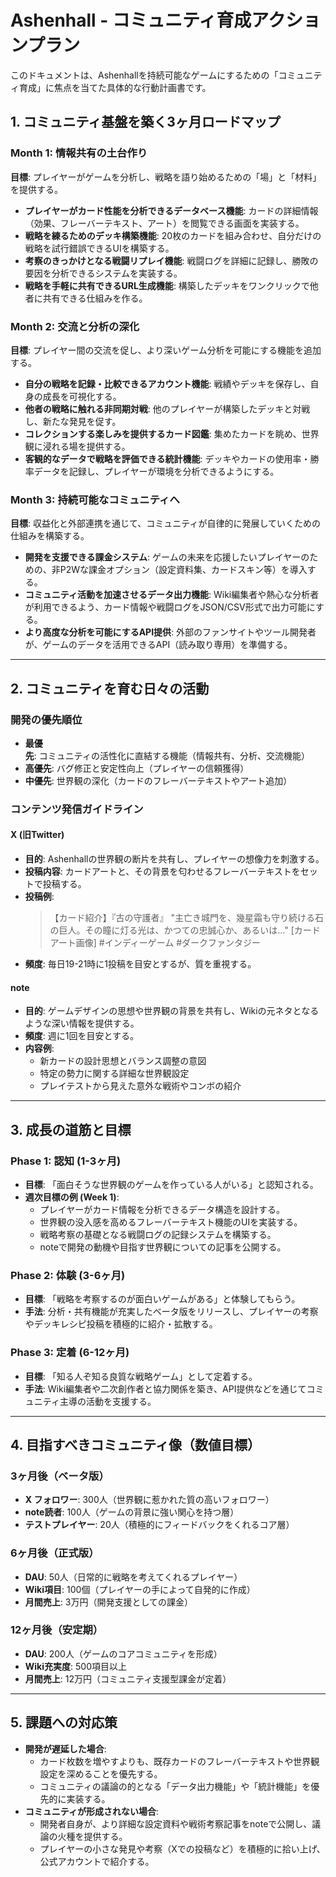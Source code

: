 # Ashenhall - コミュニティ育成アクションプラン

このドキュメントは、Ashenhallを持続可能なゲームにするための「コミュニティ育成」に焦点を当てた具体的な行動計画書です。

## 1. コミュニティ基盤を築く3ヶ月ロードマップ

### Month 1: 情報共有の土台作り

**目標**: プレイヤーがゲームを分析し、戦略を語り始めるための「場」と「材料」を提供する。

- **プレイヤーがカード性能を分析できるデータベース機能**: カードの詳細情報（効果、フレーバーテキスト、アート）を閲覧できる画面を実装する。
- **戦略を練るためのデッキ構築機能**: 20枚のカードを組み合わせ、自分だけの戦略を試行錯誤できるUIを構築する。
- **考察のきっかけとなる戦闘リプレイ機能**: 戦闘ログを詳細に記録し、勝敗の要因を分析できるシステムを実装する。
- **戦略を手軽に共有できるURL生成機能**: 構築したデッキをワンクリックで他者に共有できる仕組みを作る。

### Month 2: 交流と分析の深化

**目標**: プレイヤー間の交流を促し、より深いゲーム分析を可能にする機能を追加する。

- **自分の戦略を記録・比較できるアカウント機能**: 戦績やデッキを保存し、自身の成長を可視化する。
- **他者の戦略に触れる非同期対戦**: 他のプレイヤーが構築したデッキと対戦し、新たな発見を促す。
- **コレクションする楽しみを提供するカード図鑑**: 集めたカードを眺め、世界観に浸れる場を提供する。
- **客観的なデータで戦略を評価できる統計機能**: デッキやカードの使用率・勝率データを記録し、プレイヤーが環境を分析できるようにする。

### Month 3: 持続可能なコミュニティへ

**目標**: 収益化と外部連携を通じて、コミュニティが自律的に発展していくための仕組みを構築する。

- **開発を支援できる課金システム**: ゲームの未来を応援したいプレイヤーのための、非P2Wな課金オプション（設定資料集、カードスキン等）を導入する。
- **コミュニティ活動を加速させるデータ出力機能**: Wiki編集者や熱心な分析者が利用できるよう、カード情報や戦闘ログをJSON/CSV形式で出力可能にする。
- **より高度な分析を可能にするAPI提供**: 外部のファンサイトやツール開発者が、ゲームのデータを活用できるAPI（読み取り専用）を準備する。

---

## 2. コミュニティを育む日々の活動

### 開発の優先順位

- **最優先**: コミュニティの活性化に直結する機能（情報共有、分析、交流機能）
- **高優先**: バグ修正と安定性向上（プレイヤーの信頼獲得）
- **中優先**: 世界観の深化（カードのフレーバーテキストやアート追加）

### コンテンツ発信ガイドライン

#### X (旧Twitter)

- **目的**: Ashenhallの世界観の断片を共有し、プレイヤーの想像力を刺激する。
- **投稿内容**: カードアートと、その背景を匂わせるフレーバーテキストをセットで投稿する。
- **投稿例**:
  > 【カード紹介】『古の守護者』
  > "主亡き城門を、幾星霜も守り続ける石の巨人。その瞳に灯る光は、かつての忠誠心か、あるいは…"
  > [カードアート画像] #インディーゲーム #ダークファンタジー
- **頻度**: 毎日19-21時に1投稿を目安とするが、質を重視する。

#### note

- **目的**: ゲームデザインの思想や世界観の背景を共有し、Wikiの元ネタとなるような深い情報を提供する。
- **頻度**: 週に1回を目安とする。
- **内容例**:
  - 新カードの設計思想とバランス調整の意図
  - 特定の勢力に関する詳細な世界観設定
  - プレイテストから見えた意外な戦術やコンボの紹介

---

## 3. 成長の道筋と目標

### Phase 1: 認知 (1-3ヶ月)

- **目標**: 「面白そうな世界観のゲームを作っている人がいる」と認知される。
- **週次目標の例 (Week 1)**:
  - プレイヤーがカード情報を分析できるデータ構造を設計する。
  - 世界観の没入感を高めるフレーバーテキスト機能のUIを実装する。
  - 戦略考察の基礎となる戦闘ログの記録システムを構築する。
  - noteで開発の動機や目指す世界観についての記事を公開する。

### Phase 2: 体験 (3-6ヶ月)

- **目標**: 「戦略を考察するのが面白いゲームがある」と体験してもらう。
- **手法**: 分析・共有機能が充実したベータ版をリリースし、プレイヤーの考察やデッキレシピ投稿を積極的に紹介・拡散する。

### Phase 3: 定着 (6-12ヶ月)

- **目標**: 「知る人ぞ知る良質な戦略ゲーム」として定着する。
- **手法**: Wiki編集者や二次創作者と協力関係を築き、API提供などを通じてコミュニティ主導の活動を支援する。

---

## 4. 目指すべきコミュニティ像（数値目標）

### 3ヶ月後（ベータ版）

- **X フォロワー**: 300人（世界観に惹かれた質の高いフォロワー）
- **note読者**: 100人（ゲームの背景に強い関心を持つ層）
- **テストプレイヤー**: 20人（積極的にフィードバックをくれるコア層）

### 6ヶ月後（正式版）

- **DAU**: 50人（日常的に戦略を考えてくれるプレイヤー）
- **Wiki項目**: 100個（プレイヤーの手によって自発的に作成）
- **月間売上**: 3万円（開発支援としての課金）

### 12ヶ月後（安定期）

- **DAU**: 200人（ゲームのコアコミュニティを形成）
- **Wiki充実度**: 500項目以上
- **月間売上**: 12万円（コミュニティ支援型課金が定着）

---

## 5. 課題への対応策

- **開発が遅延した場合**:
  - カード枚数を増やすよりも、既存カードのフレーバーテキストや世界観設定を深めることを優先する。
  - コミュニティの議論の的となる「データ出力機能」や「統計機能」を優先的に実装する。
- **コミュニティが形成されない場合**:
  - 開発者自身が、より詳細な設定資料や戦術考察記事をnoteで公開し、議論の火種を提供する。
  - プレイヤーの小さな発見や考察（Xでの投稿など）を積極的に拾い上げ、公式アカウントで紹介する。
